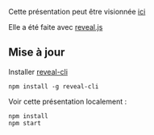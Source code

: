 Cette présentation peut être visionnée [ici](https://koumoul-dev.github.io/presentation-salons/)

Elle a été faite avec [reveal.js](http://lab.hakim.se/reveal-js/#/)

## Mise à jour

Installer [reveal-cli](https://github.com/cesar/reveal-cli)
```
npm install -g reveal-cli
```

Voir cette présentation localement :

```
npm install
npm start
```
